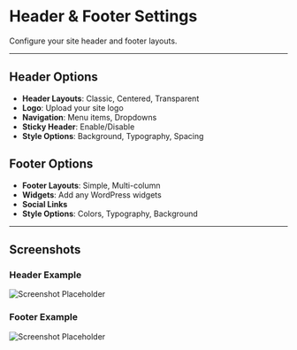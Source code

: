 # Header & Footer Settings

Configure your site header and footer layouts.

---

## Header Options

- **Header Layouts**: Classic, Centered, Transparent
- **Logo**: Upload your site logo
- **Navigation**: Menu items, Dropdowns
- **Sticky Header**: Enable/Disable
- **Style Options**: Background, Typography, Spacing

## Footer Options

- **Footer Layouts**: Simple, Multi-column
- **Widgets**: Add any WordPress widgets
- **Social Links**
- **Style Options**: Colors, Typography, Background

---

## Screenshots

### Header Example
![Screenshot Placeholder](../.vuepress/public/screenshot.png)

### Footer Example
![Screenshot Placeholder](../.vuepress/public/screenshot.png)
